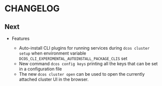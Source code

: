 # CHANGELOG

## Next

* Features

  * Auto-install CLI plugins for running services during `dcos cluster setup` when environment variable `DCOS_CLI_EXPERIMENTAL_AUTOINSTALL_PACKAGE_CLIS` set
  * New command `dcos config keys` printing all the keys that can be set in a configuration file
  * The new `dcos cluster open` can be used to open the currently attached cluster UI in the browser.
